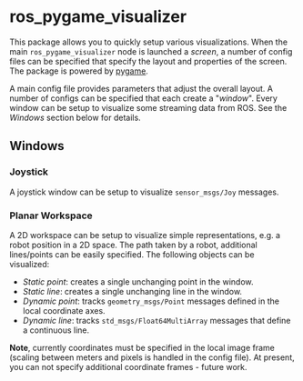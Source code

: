 # ros_pygame_visualizer

This package allows you to quickly setup various visualizations. When the main
`ros_pygame_visualizer` node is launched a *screen*, a number of config files
can be specified that specify the layout and properties of the screen. The
package is powered by [pygame](https://www.pygame.org/news).


A main config file provides parameters that adjust the overall layout. A number
of configs can be specified that each create a "*window*". Every window can be
setup to visualize some streaming data from ROS. See the *Windows* section below
for details.

## Windows

### Joystick

A joystick window can be setup to visualize `sensor_msgs/Joy` messages.

### Planar Workspace

A 2D workspace can be setup to visualize simple representations, e.g. a robot
position in a 2D space. The path taken by a robot, additional lines/points can
be easily specified. The following objects can be visualized:
- *Static point*: creates a single unchanging point in the window.
- *Static line*: creates a single unchanging line in the window.
- *Dynamic point*: tracks `geometry_msgs/Point` messages defined in the local
  coordinate axes.
- *Dynamic line*: tracks `std_msgs/Float64MultiArray` messages that define a
  continuous line.

**Note**, currently coordinates must be specified in the local image frame
(scaling between meters and pixels is handled in the config file). At present,
you can not specify additional coordinate frames - future work.

